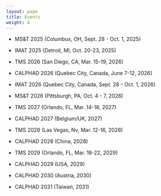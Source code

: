 ```yaml
---
layout: page
title: Events
weight: 4
---
```



- MS&T 2025 (Columbus, OH, Sept. 28 - Oct. 1, 2025)

- IMAT 2025 (Detroit, MI, Oct. 20-23, 2025)

- TMS 2026 (San Diego, CA, Mar. 15-19, 2026)

- CALPHAD 2026 (Quebec City, Canada, June 7-12, 2026)

- IMAT 2026 (Quebec City, Canada, Sept. 28 - Oct. 1, 2026)

- MS&T 2026 (Pittsburgh, PA, Oct. 4 - 7, 2026)

- TMS 2027 (Orlando, FL, Mar. 14-18, 2027)

- CALPHAD 2027 (Belgium/UK, 2027)

- TMS 2028 (Las Vegas, Nv, Mar. 12-16, 2028)

- CALPHAD 2028 (China, 2028)

- TMS 2029 (Orlando, FL, Mar. 18-22, 2029)

- CALPHAD 2029 (USA, 2029)

- CALPHAD 2030 (Austria, 2030)

- CALPHAD 2031 (Taiwan, 2031)
